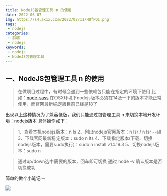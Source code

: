 ```yaml
---
title: NodeJS包管理工具 n 的使用
date: 2022-06-07
img: https://s4.ax1x.com/2022/02/11/HUfPOI.png
tags:
 - nodejs
categories: 
 - 前端
 - nodejs
keywords:
 - nodejs
 - NodeJS包管理工具
---
```


## 一、NodeJS包管理工具 n 的使用

> 在做项目过程中，有时候会遇到一些依赖包只能在指定的环境下使用
> 比如：[node-sass](https://github.com/sass/node-sass/releases/tag/v4.14.1)
> 在OSX环境下nodejs版本必须在14及一下的版本才能正常使用，而官网最新稳定版目前已经是18了


出现以上这种情况为了兼容低版，我们只能通过包管理工具 n 来切换本地开发环境：nodejs版本
具体操作如下：

> 1、查看本机nodejs版本：n ls
> 2、列出nodejs官网版本：n lsr / n lsr --all
> 3、下载官网最新稳定版本：sudo n lts
> 4、下载指定版本(下载、切换nodejs版本，需要sudo执行)：sudo n install v14.19.3
> 5、切换nodejs版本：sudo n

> 通过up/down选中需要的版本，回车即可切换
> 通过 node -v 确认版本是否切换成功

简单的做个小笔记～

![](./table.jpg)

